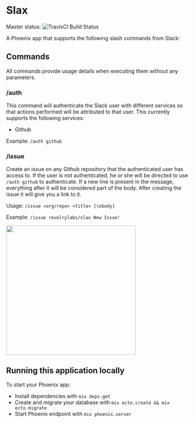 # Slax

Master status: ![TravisCI Build Status](https://travis-ci.org/revelrylabs/slax.svg)

A Phoenix app that supports the following slash commands from Slack:

## Commands

All commands provide usage details when executing them without any parameters.

### /auth

This command will authenticate the Slack user with different services so that actions performed will be attributed to that user. This currently supports the following services:

* Github

Example: `/auth github`

### /issue

Create an issue on any Github repository that the authenticated user has access to. If the user is not authenticated, he or she will be directed to use `/auth github` to authenticate. If a new line is present in the message, everything after it will be considered part of the body. After creating the issue it will give you a link to it.

Usage: `/issue <org/repo> <title> [\nbody]`

Example: `/issue revelrylabs/slax New Issue!`

<img src="http://dropit.atda.club/Screen-Shot-2016-07-05-13-44-34.png" width="350">

## Running this application locally

To start your Phoenix app:

  * Install dependencies with `mix deps.get`
  * Create and migrate your database with `mix ecto.create && mix ecto.migrate`
  * Start Phoenix endpoint with `mix phoenix.server`

